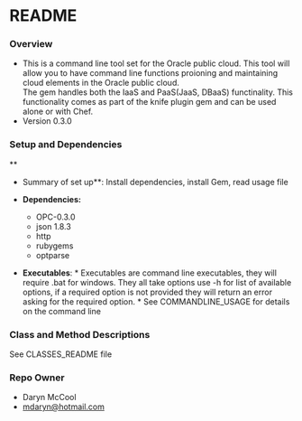 # README #

### Overview ###

* This is a command line tool set for the Oracle public cloud.  This tool will allow you to have 
command line functions proioning and maintaining cloud elements in the Oracle public cloud.  
The gem handles both the IaaS and PaaS(JaaS, DBaaS) functinality.  This functionality comes as part of 
the knife plugin gem and can be used alone or with Chef.
* Version 0.3.0

### Setup and Dependencies ###
**
* Summary of set up**:  Install dependencies, install Gem, read usage file

+ **Dependencies:** 
    *  OPC-0.3.0
    * json 1.8.3
    * http
    * rubygems
    * optparse

+ **Executables**: 
      * Executables are command line executables, they will require .bat for windows.  They all take options use -h for list of available options, 
if a required option is not provided they will return an error asking for the required option.
	  * See COMMANDLINE_USAGE for details on the command line

     

### Class and Method Descriptions ###
See CLASSES_README file

### Repo Owner ###

* Daryn McCool 
* mdaryn@hotmail.com